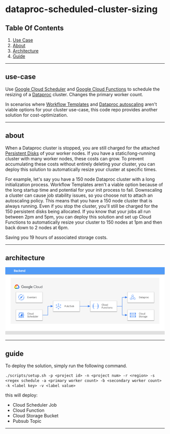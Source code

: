 # dataproc-scheduled-cluster-sizing

## Table Of Contents

1. [Use Case](#use-case)
2. [About](#about)
3. [Architecture](#architecture)
4. [Guide](#guide)

----

## use-case

Use [Google Cloud Scheduler](https://cloud.google.com/scheduler) and [Google Cloud Functions](https://cloud.google.com/functions) to schedule the resizing of a [Dataproc](https://cloud.google.com/dataproc) cluster.  Changes the primary worker count.


In scenarios where [Workflow Templates](https://cloud.google.com/dataproc/docs/concepts/workflows/overview) and [Dataproc autoscaling](https://cloud.google.com/dataproc/docs/concepts/configuring-clusters/autoscaling) aren't viable options for your cluster use-case, this code repo provides another solution for cost-optimization.


----

## about

When a Dataproc cluster is stopped, you are still charged for the attached [Persistent Disks](https://cloud.google.com/persistent-disk) of your worker nodes.  If you have a static/long-running cluster with many worker nodes, these costs can grow.  To prevent accumulating these costs without entirely deleting your cluster, you can deploy this solution to automatically resize your cluster at specific times.  

For example, let's say you have a 150 node Dataproc cluster with a long initialization process. Workflow Templates aren't a viable option because of the long startup time and potential for your init process to fail.  Downscaling a cluster can cause job stability issues, so you choose not to attach an autoscaling policy.  This means that you have a 150 node cluster that is always running.  Even if you stop the cluster, you'll still be charged for the 150 persistent disks being allocated.  If you know that your jobs all run between 2pm and 5pm, you can deploy this solution and set up Cloud Functions to automatically resize your cluster to 150 nodes at 1pm and then back down to 2 nodes at 6pm.

Saving you 19 hours of associated storage costs.

----

## architecture

![Stack-Resources](images/architecture.png)

----

## guide

To deploy the solution, simply run the following command.

```
./scripts/setup.sh -p <project id> -n <project num> -r <region> -s <regex schedule -a <primary worker count> -b <secondary worker count> -k <label key> -v <label value>
```

this will deploy:

- Cloud Scheduler Job
- Cloud Function
- Cloud Storage Bucket
- Pubsub Topic 


----
